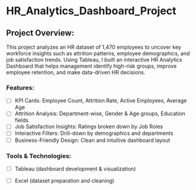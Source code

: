# HR_Analytics_Dashboard_Project

## Project Overview:

This project analyzes an HR dataset of 1,470 employees to uncover key workforce insights such as attrition patterns, employee demographics, and job satisfaction trends. Using Tableau, I built an interactive HR Analytics Dashboard that helps management identify high-risk groups, improve employee retention, and make data-driven HR decisions.

### Features:

- [ ] KPI Cards: Employee Count, Attrition Rate, Active Employees, Average Age
- [ ] Attrition Analysis: Department-wise, Gender & Age groups, Education fields
- [ ] Job Satisfaction Insights: Ratings broken down by Job Roles
- [ ] Interactive Filters: Drill-down by demographics and departments
- [ ] Business-Friendly Design: Clean and intuitive dashboard layout

### Tools & Technologies:

- [ ] Tableau (dashboard development & visualization)
- [ ] Excel (dataset preparation and cleaning)

